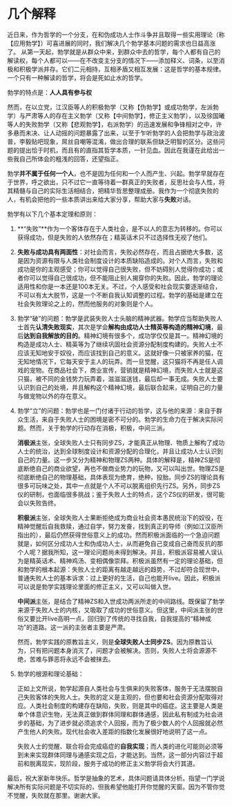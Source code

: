 # 几个解释

<!--more-->

近日来，作为哲学的一个分支，在和伪成功人士作斗争并且取得一些实用理论（称【应用勃学】）可喜进展的同时，我们解决几个勃学基本问题的需求也日益高涨了。
从第一天起，勃学就是从群众中来，到群众中去的哲学，每个人都有自己的解读权，每个人都可以——在不改变主分支的情况下——添加释义、词条，以至消极和积极学派并存。它们二元相持，互相矛盾又相互发展：这是哲学的基本规律。一个只有一种解读的哲学，将会是死如止水的哲学。

勃学的特点是：**人人具有参与权**

然而，在以立党，江汉臣等人的积极勃学（又称【伪勃学】或成功勃学，左派勃学）与严肃等人的存在主义勃学（又称【中间勃学】，修正主义勃学），以及徐国曦等人的失败勃学（又称【悲观勃学】，右派勃学）的迅速发展和争锋相对之中，许多悬而未决、让人动摇的问题暴露了出来，以至于乍听勃学的人会把勃学与政治波普，李毅贴吧现象，屌丝自嘲等混淆，做出合理的联系但缺乏明智的区分。这些问题的提出恰于时机，而且有的直指其哲学本质，一针见血。因此在我谨在此给出一些我自己所体会的粗浅的回答，还望指正。

勃学**并不属于任何一个人**，也不是因为任何和一个人而产生、兴起。勃学早就存在于世界，呼之欲出，只不过它一直等待着一群真正的失败者，反思社会与人性，将其精髓与自己的实际生活相结合，把精华哲思整理成册。我作为一个彻底失败的人，有机会把他的一些本质讲出来给大家分享，帮助大家与**失败**对话。

勃学有以下几个基本定理和原则：

1. **“失败”**作为一个客体存在于人类社会，是不以人的意志为转移的。你可以获得成功，但是失败的人依然存在；精英话术只不过选择性无视了他们。

2. **失败与成功具有两面性**：对社会而言，失败必然存在，而且占据绝大多数，这是因为资源有限与人类社会制度设计的本质缺陷造成的。对个人而言，失败和成功是你的主观感受；你可以觉得自己很失败，但不妨碍别人觉得你成功；或者你可以觉得自己很成功，但不能阻止别人揭穿你的失败。因此，勃学的理论适用性和你是一本还是100本无关。不过，个人感受和社会现实要逐渐结合，不可以有太大脱节，这是一个不断自我认知调整的过程。勃学的基础是建立在社会失败理论之上的，然而他服务的对象则是个人。

3. 勃学“破”的问题：勃学是武装失败人士头脑的精神武器。勃学应当帮助失败人士首先**认清失败现实**，其次是学会**解构由成功人士精英等构造的精神幻境**，最后**达到自我解放的目的**。精神幻境有很多个，成功学仅仅是其一。精神幻境的构造是成功人士、精英等为了继续巩固社会资源分配制度构建的。失败人士不应该无知地安于奴役，而应该找到自己的意义。这就好像一只被家养的猫，在无知地情况下，它每天安于主人的玩弄。而一旦觉醒，这只猫将不再是任人调戏的宠物。在商品社会下，商业宣传，营销就是精神幻境，而失败人士就是这只猫，被不同的金钱势力玩弄着，滋滋滋送钱，最后却一事无成。失败人士要认识到自己的处境，并且解构这个精神幻境，最后联合起来，证明自己的力量与做宠物以外的存在意义。


4. 勃学“立”的问题：勃学也是一门付诸于行动的哲学，这与他的来源：来自于群众生活，来自于失败人士的困境是密不可分的。勃学的生命力在于解决实际问题。然而，关于勃学的行动存在消极，积极，中间三派。

    **消极派**主张，全球失败人士只有同步ZS，才能真正从物理、物质上解构了成功人士的统治，达到全球制度设计和资源分配的合理化，并且让成功人士认识到自己的力量。这一步又分为精神和物理ZS两种。具体的解释是，精神ZS是彻底断绝自己的商业欲望，再也不做商业势力的玩物，又可以叫出世。物理ZS是彻底断绝自己的物理基础，具体表现为绝育，绝种，投胎。同步ZS的理论具有很多可玩味之处，其中一点就是个人不可以脱离组织先行ZS。另外，同步ZS仪的研制，也面临很多挑战；鉴于失败人士的特点，这个ZS仪的研发，很可能会以失败告终。

    **积极派**主张，全球失败人士果断拒绝成为商业社会资本愚民统治下的奴役，在精神觉醒后自我救赎，通过自学，努力发奋，找到真正的导师（例如江汉臣所指出的），最后仍然获得世俗意义上的成功。然而积极派面临的一个急迫问题就是，如何区分成功人士和伪成功人士，从而避免自己变成自己奋而反抗的那个人呢？据我所知，这一理论问题尚未得到解决。并且，积极派容易被人误认为是精英话术、精神鸡汤、变相偶像崇拜。积极派虽然有一定的理论基础，但和勃学的根本起源：失败人士的距离有越走越远的趋势，不过却符合现世中，普通失败人士的基本诉求：过上更好的生活，自己也能开live。因此，积极派可以说是勃学实践理论里面的修正主义，又可以叫做入世。

    **中间派**主张，是结合了精神ZS和入世成功两派所走的中间路线。既保留了勃学来源于失败人士的内核，又吸取了成功的世俗意义。但这里，中间派主张的世俗又要比开live高明一点，回归到了传统的寻找自我，自我提高的“精神成功”的道路。这一派的主张者主要是严肃。

    然而，勃学实践的原教旨主义，则是**全球失败人士同步ZS**。因为原教旨认为，只有把问题本身消灭了，问题才会被解决。否则，失败人士将会源源不绝，苦难与罪恶将永远不会被抹去。

5. 勃学的根源和理论基础：

    正如上文所说，勃学起源自人类社会与生俱来的失败客体，服务于无法摆脱自己失败客体的失败人士。失败的定义是主观的，但也要和社会资源分配取得对应。人类社会制度的构建存在缺陷，失败，则是其中的癌症。这主要是人类是单个体意识生物，无法真正做到群体同理和群体通感，因此私有制成为社会进步的基础，为了进步就必须追求个人回报，而为了极少数人的个人回报就必然产生他人的失败。现代社会收入差距的指数化发展很好地说明了这一点。

    失败人士的觉醒、联合将会完成癌症的**自我实现**；而人类的进化可能则必须等到未来实现群体同理与通感实现之后，才能达到。当然，这一部分内容过于超前和脱离现实，现阶段，服务于成功的修正主义勃学将会大行其道。


最后，祝大家新年快乐。哲学是抽象的艺术，具体问题请具体分析。指望一门学说解决所有实际问题是不切实际的，但我希望他能打开你觉醒的天窗。因为不管你觉不觉醒，失败就在那里。谢谢大家。